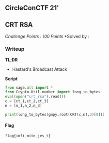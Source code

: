 ## CircleConCTF 21'

## CRT RSA

*Challenge Points : 100 Points*
*Solved by : 

### Writeup

**TL;DR**
- Hastard's Broadcast Attack

**Script**

```python
from sage.all import *
from Crypto.Util.number import long_to_bytes
eval(open("crt_rsa").read())
c = [ct_1,ct_2,ct_3]
n = [n_1,n_2,n_3]

print(long_to_bytes(gmpy.root(CRT(c,n),3)[0]))

```

#### Flag
`flag{infi_nite_jes_t}`